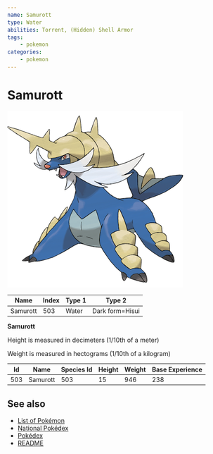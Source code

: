 ```yaml
---
name: Samurott
type: Water
abilities: Torrent, (Hidden) Shell Armor
tags:
    - pokemon
categories:
    - pokemon
---
```


# Samurott


![Samurott](images/503.png)

| **Name** | **Index** | **Type 1** | **Type 2** |
|----|----|----|----|
| Samurott | 503 | Water | Dark form=Hisui  |

**Samurott** 


Height is measured in decimeters (1/10th of a meter)

Weight is measured in hectograms (1/10th of a kilogram)

| **Id** | **Name** | **Species Id** | **Height** | **Weight** | **Base Experience** |
|--------|----------|----------------|------------|------------|---------------------|
| 503 | Samurott | 503 | 15 | 946 | 238 |


## See also

- [List of Pokémon](../pokemon.md)
- [National Pokédex](../national_pokedex.md)
- [Pokédex](../pokedex.md)
- [README](../README.md)
